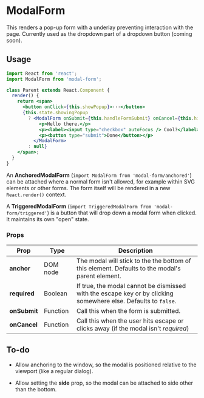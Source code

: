 # ModalForm

This renders a pop-up form with a underlay preventing interaction with the page. Currently used as the dropdown part of a dropdown button (coming soon).

## Usage

```jsx
import React from 'react';
import ModalForm from 'modal-form';

class Parent extends React.Component {
  render() {
    return <span>
      <button onClick={this.showPopup}>···</button>
      {this.state.showingPopup
        ? <ModalForm onSubmit={this.handleFormSubmit} onCancel={this.hidePopup}>
            <p>Hello there.</p>
            <p><label><input type="checkbox" autoFocus /> Cool?</label></p>
            <p><button type="submit">Done</button></p>
          </ModalForm>
        : null}
    </span>;
  }
}
```

An **AnchoredModalForm** (`import ModalForm from 'modal-form/anchored'`) can be attached where a normal form isn't allowed, for example within SVG elements or other forms. The form itself will be rendered in a new `React.render()` context.

A **TriggeredModalForm** (`import TriggeredModalForm from 'modal-form/triggered'`) is a button that will drop down a modal form when clicked. It maintains its own "open" state.

### Props

| Prop | Type | Description |
|------|------|-------------|
| **anchor** | DOM node | The modal will stick to the the bottom of this element. Defaults to the modal's parent element.
| **required** | Boolean | If true, the modal cannot be dismissed with the escape key or by clicking somewhere else. Defaults to `false`.
| **onSubmit** | Function | Call this when the form is submitted.
| **onCancel** | Function | Call this when the user hits escape or clicks away (if the modal isn't _required_)

## To-do

- Allow anchoring to the window, so the modal is positioned relative to the viewport (like a regular dialog).

- Allow setting the **side** prop, so the modal can be attached to side other than the bottom.
